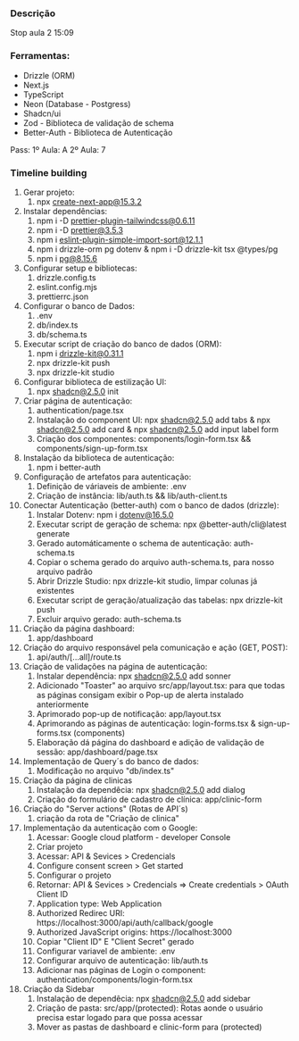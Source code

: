 ### Descrição

Stop aula 2 15:09

### Ferramentas:

- Drizzle (ORM)
- Next.js
- TypeScript
- Neon (Database - Postgress)
- Shadcn/ui
- Zod - Biblioteca de validação de schema
- Better-Auth - Biblioteca de Autenticação

Pass:
1º Aula: A
2º Aula: 7

### Timeline building

1. Gerar projeto:
   1. npx create-next-app@15.3.2
2. Instalar dependências:
   1. npm i -D prettier-plugin-tailwindcss@0.6.11
   2. npm i -D prettier@3.5.3
   3. npm i eslint-plugin-simple-import-sort@12.1.1
   4. npm i drizzle-orm pg dotenv & npm i -D drizzle-kit tsx @types/pg
   5. npm i pg@8.15.6
3. Configurar setup e bibliotecas:
   1. drizzle.config.ts
   2. eslint.config.mjs
   3. prettierrc.json
4. Configurar o banco de Dados:
   1. .env
   2. db/index.ts
   3. db/schema.ts
5. Executar script de criação do banco de dados (ORM):
   1. npm i drizzle-kit@0.31.1
   2. npx drizzle-kit push
   3. npx drizzle-kit studio
6. Configurar biblioteca de estilização UI:
   1. npx shadcn@2.5.0 init
7. Criar página de autenticação:
   1. authentication/page.tsx
   2. Instalação do component UI: npx shadcn@2.5.0 add tabs & npx shadcn@2.5.0 add card & npx shadcn@2.5.0 add input label form
   3. Criação dos componentes: components/login-form.tsx && components/sign-up-form.tsx
8. Instalação da biblioteca de autenticação:
   1. npm i better-auth
9. Configuração de artefatos para autenticação:
   1. Definição de váriaveis de ambiente: .env
   2. Criação de instância: lib/auth.ts && lib/auth-client.ts
10. Conectar Autenticação (better-auth) com o banco de dados (drizzle):
    1. Instalar Dotenv: npm i dotenv@16.5.0
    2. Executar script de geração de schema: npx @better-auth/cli@latest generate
    3. Gerado automáticamente o schema de autenticação: auth-schema.ts
    4. Copiar o schema gerado do arquivo auth-schema.ts, para nosso arquivo padrão
    5. Abrir Drizzle Studio: npx drizzle-kit studio, limpar colunas já existentes
    6. Executar script de geração/atualização das tabelas: npx drizzle-kit push
    7. Excluir arquivo gerado: auth-schema.ts
11. Criação da página dashboard:
    1. app/dashboard
12. Criação do arquivo responsável pela comunicação e ação (GET, POST):
    1. api/auth/[...all]/route.ts
13. Criação de validações na página de autenticação:
    1. Instalar dependência: npx shadcn@2.5.0 add sonner
    2. Adicionado "Toaster" ao arquivo src/app/layout.tsx: para que todas as páginas consigam exibir o Pop-up de alerta instalado anteriormente
    3. Aprimorado pop-up de notificação: app/layout.tsx
    4. Aprimorando as páginas de autenticação: login-forms.tsx & sign-up-forms.tsx (components)
    5. Elaboração dá página do dashboard e adição de validação de sessão: app/dashboard/page.tsx
14. Implementação de Query´s do banco de dados:
    1. Modificação no arquivo "db/index.ts"
15. Criação da página de clinicas
    1. Instalação da dependêcia: npx shadcn@2.5.0 add dialog
    2. Criação do formulário de cadastro de clínica: app/clinic-form
16. Criação do "Server actions" (Rotas de API´s)
    1. criação da rota de "Criação de clinica"
17. Implementação da autenticação com o Google:
    1. Acessar: Google cloud platform - developer Console
    1. Criar projeto
    1. Acessar: API & Sevices > Credencials
    1. Configure consent screen > Get started
    1. Configurar o projeto
    1. Retornar: API & Sevices > Credencials => Create credentials > OAuth Client ID
    1. Application type: Web Application
    1. Authorized Redirec URI: https://localhost:3000/api/auth/callback/google
    1. Authorized JavaScript origins: https://localhost:3000
    1. Copiar "Client ID" E "Client Secret" gerado
    1. Configurar variavel de ambiente: .env
    1. Configurar arquivo de autenticação: lib/auth.ts
    1. Adicionar nas páginas de Login o component: authentication/components/login-form.tsx
18. Criação da Sidebar
    1. Instalação de dependêcia: npx shadcn@2.5.0 add sidebar
    1. Criação de pasta: src/app/(protected): Rotas aonde o usuário precisa estar logado para que possa acessar
    1. Mover as pastas de dashboard e clinic-form para (protected)

